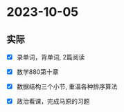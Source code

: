 # 2023-10-05


## 实际
- [x] 录单词，背单词, 2篇阅读
- [x] 数学880第十章
- [x] 数据结构三个小节, 重温各种排序算法
- [x] 政治看课，完成马原的习题 

